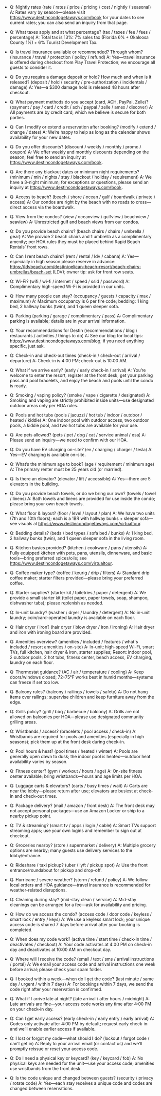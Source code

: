- Q: Nightly rates (rate / rates / price / pricing / cost / nightly / seasonal)
  A: Rates vary by season—please visit https://www.destincondogetaways.com/book for your dates to see current rates; you can also send an inquiry from that page.

- Q: What taxes apply and at what percentage? (tax / taxes / fee / fees / percentage)
  A: Total tax is 13%: 7% sales tax (Florida 6% + Okaloosa County 1%) + 6% Tourist Development Tax.

- Q: Is travel insurance available or recommended? Through whom? (insurance / travel / protection / policy / refund)
  A: Yes—travel insurance is offered during checkout from Play Travel Protection; we encourage all guests to consider it.

- Q: Do you require a damage deposit or hold? How much and when is it released? (deposit / hold / security / pre-authorization / incidentals / damage)
  A: Yes—a $300 damage hold is released 48 hours after checkout.

- Q: What payment methods do you accept (card, ACH, PayPal, Zelle)? (payment / pay / card / credit / ach / paypal / zelle / amex / discover)
  A: All payments are by credit card, which we believe is secure for both parties.

- Q: Can I modify or extend a reservation after booking? (modify / extend / change / dates)
  A: We’re happy to help as long as the calendar shows availability for your new dates.

- Q: Do you offer discounts? (discount / weekly / monthly / promo / coupon)
  A: We offer weekly and monthly discounts depending on the season; feel free to send an inquiry at https://www.destincondogetaways.com/book.

- Q: Are there any blackout dates or minimum night requirements? (minimum / min / nights / stay / blackout / holiday / requirement)
  A: We have a 3-night minimum; for exceptions or questions, please send an inquiry at https://www.destincondogetaways.com/book.

- Q: Access to beach? (beach / shore / ocean / gulf / boardwalk / private / access)
  A: Our condos are right by the beach with no roads to cross—direct access via the boardwalk.

- Q: View from the condos? (view / oceanview / gulfview / beachview / seaview)
  A: Unrestricted gulf and beach views from our condos.

- Q: Do you provide beach chairs? (beach chairs / chairs / umbrella / gear)
  A: We provide 2 beach chairs and 1 umbrella as a complimentary amenity; per HOA rules they must be placed behind Rapid Beach Rentals’ front rows.

- Q: Can I rent beach chairs? (rent / rental / ldv / cabana)
  A: Yes—especially in high season please reserve in advance: https://ldvbeach.com/destin/pelican-beach-resort/beach-chairs-umbrellas/beach-set (LDV); owner tip: ask for front row seats.

- Q: Wi-Fi? (wifi / wi-fi / internet / speed / ssid / password)
  A: Complimentary high-speed Wi-Fi is provided in our units.

- Q: How many people can stay? (occupancy / guests / capacity / max / maximum)
  A: Maximum occupancy is 6 per fire code; bedding: 1 king bed, 2 hallway bunks (twin), and 1 queen sleeper sofa.

- Q: Parking (parking / garage / complimentary / pass)
  A: Complimentary parking is available; details are in your arrival information.

- Q: Your recommendations for Destin (recommendations / blog / restaurants / activities / things to do)
  A: See our blog for local tips: https://www.destincondogetaways.com/blog; if you need anything specific, just ask.

- Q: Check-in and check-out times (check-in / check-out / arrival / departure)
  A: Check-in is 4:00 PM; check-out is 10:00 AM.

- Q: What if we arrive early? (early / early check-in / arrival)
  A: You’re welcome to enter the resort, register at the front desk, get your parking pass and pool bracelets, and enjoy the beach and pools until the condo is ready.

- Q: Smoking / vaping policy? (smoke / vape / cigarette / designated)
  A: Smoking and vaping are strictly prohibited inside units—use designated outdoor areas only per HOA rules.

- Q: Pools and hot tubs (pools / jacuzzi / hot tub / indoor / outdoor / heated / kiddie)
  A: One indoor pool with outdoor access, two outdoor pools, a kiddie pool, and two hot tubs are available for your use.

- Q: Are pets allowed? (pets / pet / dog / cat / service animal / esa)
  A: Please send an inquiry—we need to confirm with our HOA.

- Q: Do you have EV charging on-site? (ev / charging / charger / tesla)
  A: Yes—EV charging is available on-site.

- Q: What’s the minimum age to book? (age / requirement / minimum age)
  A: The primary renter must be 25 years old (or married).

- Q: Is there an elevator? (elevator / lift / accessible)
  A: Yes—there are 5 elevators in the building.

- Q: Do you provide beach towels, or do we bring our own? (towels / towel / linens)
  A: Bath towels and linens are provided for use inside the condo; please bring your own beach towels.

- Q: What floor & layout? (floor / level / layout / plan)
  A: We have two units (7th and 10th floors); each is a 1BR with hallway bunks + sleeper sofa—see visuals at https://www.destincondogetaways.com/virtualtour.

- Q: Bedding details? (beds / bed types / sofa bed / bunks)
  A: 1 king bed, 2 hallway bunks (twin), and 1 queen sleeper sofa in the living room.

- Q: Kitchen basics provided? (kitchen / cookware / pans / utensils)
  A: Fully equipped kitchen with pots, pans, utensils, dinnerware, and basic tools—bring preferred spices/oils; see https://www.destincondogetaways.com/virtualtour.

- Q: Coffee maker type? (coffee / keurig / drip / filters)
  A: Standard drip coffee maker; starter filters provided—please bring your preferred coffee.

- Q: Starter supplies? (starter kit / toiletries / paper / detergent)
  A: We provide a small starter kit (toilet paper, paper towels, soap, shampoo, dishwasher tabs); please replenish as needed.

- Q: In-unit laundry? (washer / dryer / laundry / detergent)
  A: No in-unit laundry; coin/card-operated laundry is available on each floor.

- Q: Hair dryer / iron? (hair dryer / blow dryer / iron / ironing)
  A: Hair dryer and iron with ironing board are provided.

- Q: Amenities overview? (amenities / included / features / what's included / resort amenities / on-site)
  A: In-unit: high-speed Wi-Fi, smart TVs, full kitchen, hair dryer & iron, starter supplies; Resort: indoor pool, 2 outdoor pools, 2 hot tubs, fitness center, beach access, EV charging, laundry on each floor.

- Q: Thermostat guidance? (AC / air / temperature / cooling)
  A: Keep doors/windows closed; 72–75°F works best in humid months—systems can freeze if set too low.

- Q: Balcony rules? (balcony / railings / towels / safety)
  A: Do not hang items over railings; supervise children and keep furniture away from the edge.

- Q: Grills policy? (grill / bbq / barbecue / balcony)
  A: Grills are not allowed on balconies per HOA—please use designated community grilling areas.

- Q: Wristbands / access? (bracelets / pool access / check-in)
  A: Wristbands are required for pools and amenities (especially in high seasons); pick them up at the front desk during check-in.

- Q: Pool hours & heat? (pool times / heated / winter)
  A: Pools are generally open dawn to dusk; the indoor pool is heated—outdoor heat availability varies by season.

- Q: Fitness center? (gym / workout / hours / age)
  A: On-site fitness center available; bring wristbands—hours and age limits per HOA.

- Q: Luggage carts & elevators? (carts / busy times / wait)
  A: Carts are near the lobby—please return after use; elevators are busiest at check-in and check-out times.

- Q: Package delivery? (mail / amazon / front desk)
  A: The front desk may not accept personal packages—use an Amazon Locker or ship to a nearby pickup point.

- Q: TV & streaming? (smart tv / apps / login / cable)
  A: Smart TVs support streaming apps; use your own logins and remember to sign out at checkout.

- Q: Groceries nearby? (store / supermarket / delivery)
  A: Multiple grocery options are nearby; many guests use delivery services to the lobby/entrance.

- Q: Rideshare / taxi pickup? (uber / lyft / pickup spot)
  A: Use the front entrance/roundabout for pickup and drop-off.

- Q: Hurricane / severe weather? (storm / refund / policy)
  A: We follow local orders and HOA guidance—travel insurance is recommended for weather-related disruptions.

- Q: Cleaning during stay? (mid-stay clean / service)
  A: Mid-stay cleanings can be arranged for a fee—ask for availability and pricing.

- Q: How do we access the condo? (access code / door code / keyless / smart lock / entry / keys)
  A: We use a keyless smart lock; your unique access code is shared 7 days before arrival after your booking is completed.

- Q: When does my code work? (active time / start time / check-in time / deactivates / checkout)
  A: Your code activates at 4:00 PM on check-in day and deactivates at 10:00 AM on checkout day.

- Q: Where will I receive the code? (email / text / sms / arrival instructions / portal)
  A: We email your access code and arrival instructions one week before arrival; please check your spam folder.

- Q: I booked within a week—when do I get the code? (last minute / same day / urgent / within 7 days)
  A: For bookings within 7 days, we send the code right after your reservation is confirmed.

- Q: What if I arrive late at night? (late arrival / after hours / midnight)
  A: Late arrivals are fine—your access code works any time after 4:00 PM on your check-in day.

- Q: Can I get early access? (early check-in / early entry / early arrival)
  A: Codes only activate after 4:00 PM by default; request early check-in and we’ll enable earlier access if available.

- Q: I lost or forgot my code—what should I do? (lockout / forgot code / can’t get in)
  A: Reply to your arrival email (or contact us) and we’ll promptly reissue or reset your access code.

- Q: Do I need a physical key or keycard? (key / keycard / fob)
  A: No physical keys are needed for the unit—use your access code; amenities use wristbands from the front desk.

- Q: Is the code unique and changed between guests? (security / privacy / rotate code)
  A: Yes—each stay receives a unique code and codes are changed between reservations.
